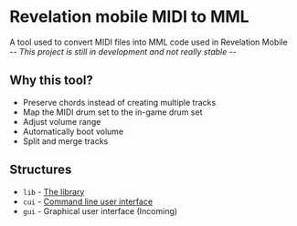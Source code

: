 # Revelation mobile MIDI to MML
A tool used to convert MIDI files into MML code used in Revelation Mobile  
-- *This project is still in development and not really stable* --  

## Why this tool?

+ Preserve chords instead of creating multiple tracks
+ Map the MIDI drum set to the in-game drum set
+ Adjust volume range
+ Automatically boot volume
+ Split and merge tracks

## Structures

+ `lib` - [The library](https://github.com/cuikho210/revelation-mobile-midi-to-mml/tree/main/lib)
+ `cui` - [Command line user interface](https://github.com/cuikho210/revelation-mobile-midi-to-mml/tree/main/cui)
+ `gui` - Graphical user interface (Incoming)
